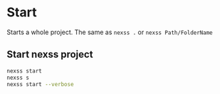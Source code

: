# Start

Starts a whole project. The same as `nexss .` or `nexss Path/FolderName`

## Start nexss project

```sh
nexss start
nexss s
nexss start --verbose
```
